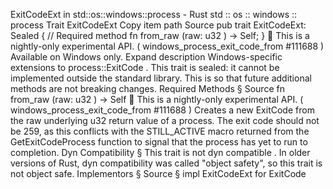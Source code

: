 ExitCodeExt in std::os::windows::process - Rust
std
::
os
::
windows
::
process
Trait
ExitCodeExt
Copy item path
Source
pub trait ExitCodeExt: Sealed {
    // Required method
    fn
from_raw
(raw:
u32
) -> Self;
}
🔬
This is a nightly-only experimental API. (
windows_process_exit_code_from
#111688
)
Available on
Windows
only.
Expand description
Windows-specific extensions to
process::ExitCode
.
This trait is sealed: it cannot be implemented outside the standard library.
This is so that future additional methods are not breaking changes.
Required Methods
§
Source
fn
from_raw
(raw:
u32
) -> Self
🔬
This is a nightly-only experimental API. (
windows_process_exit_code_from
#111688
)
Creates a new
ExitCode
from the raw underlying
u32
return value of
a process.
The exit code should not be 259, as this conflicts with the
STILL_ACTIVE
macro returned from the
GetExitCodeProcess
function to signal that the
process has yet to run to completion.
Dyn Compatibility
§
This trait is
not
dyn compatible
.
In older versions of Rust, dyn compatibility was called "object safety", so this trait is not object safe.
Implementors
§
Source
§
impl
ExitCodeExt
for
ExitCode